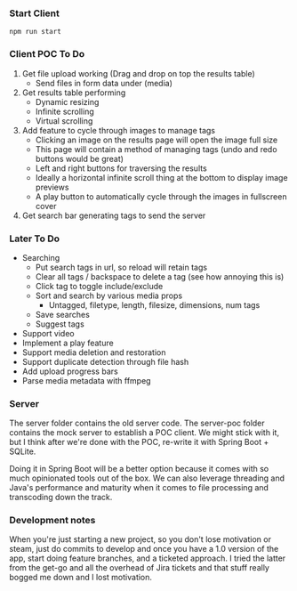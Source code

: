### Start Client
`npm run start`

### Client POC To Do
1. Get file upload working (Drag and drop on top the results table)
    - Send files in form data under (media)
2. Get results table performing
    - Dynamic resizing
    - Infinite scrolling
    - Virtual scrolling
3. Add feature to cycle through images to manage tags
   - Clicking an image on the results page will open the image full size
   - This page will contain a method of managing tags (undo and redo buttons would be great)
   - Left and right buttons for traversing the results
   - Ideally a horizontal infinite scroll thing at the bottom to display image previews
   - A play button to automatically cycle through the images in fullscreen cover
4. Get search bar generating tags to send the server

### Later To Do
- Searching
  - Put search tags in url, so reload will retain tags
  - Clear all tags / backspace to delete a tag (see how annoying this is)
  - Click tag to toggle include/exclude
  - Sort and search by various media props
    - Untagged, filetype, length, filesize, dimensions, num tags
  - Save searches
  - Suggest tags
- Support video
- Implement a play feature
- Support media deletion and restoration
- Support duplicate detection through file hash
- Add upload progress bars
- Parse media metadata with ffmpeg


### Server
The server folder contains the old server code. The server-poc folder contains the mock server to establish a POC client. We might stick with it, but I think after we're done with the POC, re-write it with Spring Boot + SQLite.

Doing it in Spring Boot will be a better option because it comes with so much opinionated tools out of the box. We can also leverage threading and Java's performance and maturity when it comes to file processing and transcoding down the track.


### Development notes
When you're just starting a new project, so you don't lose motivation or steam, just do commits to develop and once you have a 1.0 version of the app, start doing feature branches, and a ticketed approach. I tried the latter from the get-go and all the overhead of Jira tickets and that stuff really bogged me down and I lost motivation.
